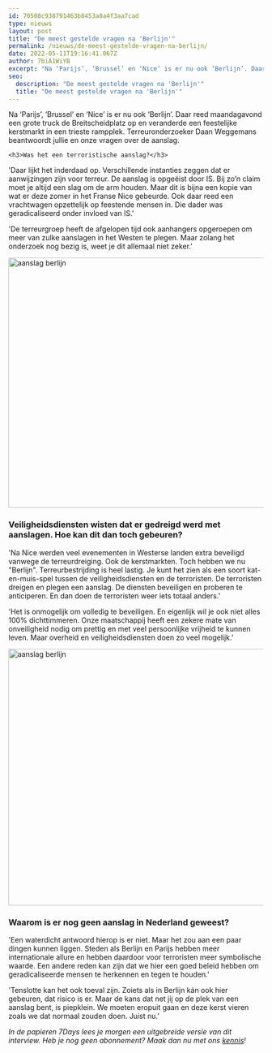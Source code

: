 ```yaml
---
id: 70508c938791463b8453a0a4f3aa7cad
type: nieuws
layout: post
title: "De meest gestelde vragen na 'Berlijn'"
permalink: /nieuws/de-meest-gestelde-vragen-na-berlijn/
date: 2022-05-11T19:16:41.067Z
author: 7biA1WiYB
excerpt: "Na ‘Parijs’, ‘Brussel’ en ‘Nice’ is er nu ook ‘Berlijn’. Daar reed maandagavond een grote truck de Breitscheidplatz op en veranderde een feestelijke kerstmarkt in een trieste rampplek. Terreuronderzoeker Daan Weggemans beantwoordt jullie en onze vragen over de aanslag.  "
seo:
  description: "De meest gestelde vragen na 'Berlijn'"
  title: "De meest gestelde vragen na 'Berlijn'"
---
```

Na ‘Parijs’, ‘Brussel’ en ‘Nice’ is er nu ook ‘Berlijn’. Daar reed maandagavond een grote truck de Breitscheidplatz op en veranderde een feestelijke kerstmarkt in een trieste rampplek. Terreuronderzoeker Daan Weggemans beantwoordt jullie en onze vragen over de aanslag.  

    <h3>Was het een terroristische aanslag?</h3>
<p>'Daar lijkt het inderdaad op. Verschillende instanties zeggen dat er aanwijzingen zijn voor terreur. De aanslag is opgeëist door IS. Bij zo’n claim moet je altijd een slag om de arm houden. Maar dit is bijna een kopie van wat er deze zomer in het Franse Nice gebeurde. Ook daar reed een vrachtwagen opzettelijk op feestende mensen in. Die dader was geradicaliseerd onder invloed van IS.'</p>
<p>'De terreurgroep heeft de afgelopen tijd ook aanhangers opgeroepen om meer van zulke aanslagen in het Westen te plegen. Maar zolang het onderzoek nog bezig is, weet je dit allemaal niet zeker.'</p>
<p><div class="media media-element-container media-default"><div id="file-405314" class="file file-image file-image-jpeg">

        
  
  <div class="content">
    <img alt="aanslag berlijn" title="Foto: AFP" height="493" width="850" class="media-element file-default" src="https://7dagen.netlify.app/sites/default/files/ANP-48975313.jpg">  </div>

  
</div>
</div>
<h3>Veiligheidsdiensten wisten dat er gedreigd werd met aanslagen. Hoe kan dit dan toch gebeuren?</h3>
<p>'Na Nice werden veel evenementen in Westerse landen extra beveiligd vanwege de terreurdreiging. Ook de kerstmarkten. Toch hebben we nu "Berlijn". Terreurbestrijding is heel lastig. Je kunt het zien als een soort kat-en-muis-spel tussen de veiligheidsdiensten en de terroristen. De terroristen dreigen en plegen een aanslag. De diensten beveiligen en proberen te anticiperen. En dan doen de terroristen weer iets totaal anders.'</p>
<p>'Het is onmogelijk om volledig te beveiligen. En eigenlijk wil je ook niet alles 100% dichttimmeren. Onze maatschappij heeft een zekere mate van onveiligheid nodig om prettig en met veel persoonlijke vrijheid te kunnen leven. Maar overheid en veiligheidsdiensten doen zo veel mogelijk.'</p>
<p><div class="media media-element-container media-default"><div id="file-405315" class="file file-image file-image-jpeg">

        
  
  <div class="content">
    <img alt="aanslag berlijn" title="Foto: AFP" height="506" width="850" class="media-element file-default" src="https://7dagen.netlify.app/sites/default/files/ANP-48979666.jpg">  </div>

  
</div>
</div>
<h3>Waarom is er nog geen aanslag in Nederland geweest?</h3>
<p>'Een waterdicht antwoord hierop is er niet. Maar het zou aan een paar dingen kunnen liggen. Steden als Berlijn en Parijs hebben meer internationale allure en hebben daardoor voor terroristen meer symbolische waarde. Een andere reden kan zijn dat we hier een goed beleid hebben om geradicaliseerde mensen te herkennen en tegen te houden.'</p>
<p>'Tenslotte kan het ook toeval zijn. Zoiets als in Berlijn kán ook hier gebeuren, dat risico is er. Maar de kans dat net jij op de plek van een aanslag bent, is piepklein. We moeten eropuit gaan en deze kerst vieren zoals we dat normaal zouden doen. Juist nu.’</p>
<p><em>In de papieren 7Days lees je morgen een uitgebreide versie van dit interview. Heb je nog geen abonnement? Maak dan nu met ons <a href="https://abonneren.sevendays.nl/abonneren/abonnementen/ae/artikel">kennis</a>! </em></p>  
